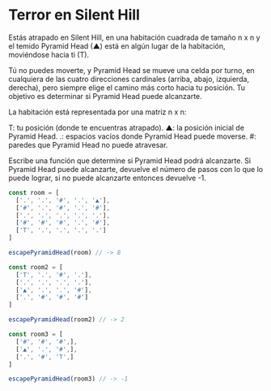 # Terror en Silent Hill

Estás atrapado en Silent Hill, en una habitación cuadrada de tamaño n x n y el temido Pyramid Head (▲) está en algún lugar de la habitación, moviéndose hacia ti (T).

Tú no puedes moverte, y Pyramid Head se mueve una celda por turno, en cualquiera de las cuatro direcciones cardinales (arriba, abajo, izquierda, derecha), pero siempre elige el camino más corto hacia tu posición. Tu objetivo es determinar si Pyramid Head puede alcanzarte.

La habitación está representada por una matriz n x n:

T: tu posición (donde te encuentras atrapado). ▲: la posición inicial de Pyramid Head. .: espacios vacíos donde Pyramid Head puede moverse. #: paredes que Pyramid Head no puede atravesar.

Escribe una función que determine si Pyramid Head podrá alcanzarte. Si Pyramid Head puede alcanzarte, devuelve el número de pasos con lo que lo puede lograr, si no puede alcanzarte entonces devuelve -1.

```` js
const room = [
  ['.', '.', '#', '.', '▲'],
  ['#', '.', '#', '.', '#'],
  ['.', '.', '.', '.', '.'],
  ['#', '#', '#', '.', '#'],
  ['T', '.', '.', '.', '.']
]

escapePyramidHead(room) // -> 8

const room2 = [
  ['T', '.', '#', '.'],
  ['.', '.', '.', '.'],
  ['▲', '.', '.', '#'],
  ['.', '#', '#', '#']
]

escapePyramidHead(room2) // -> 2

const room3 = [
  ['#', '#', '#',],
  ['▲', '.', '#',],
  ['.', '#', 'T',]
]

escapePyramidHead(room3) // -> -1
````
